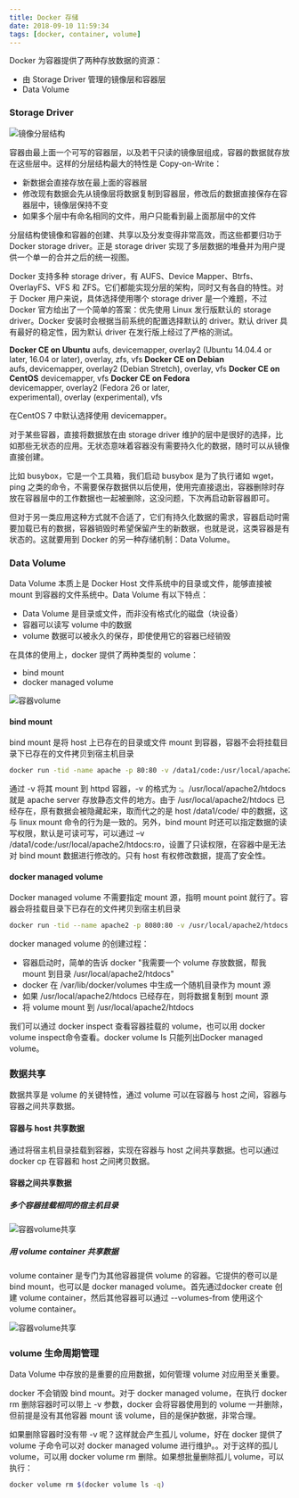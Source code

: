 ```yaml
---
title: Docker 存储
date: 2018-09-10 11:59:34
tags: [docker, container, volume]
---
```

Docker 为容器提供了两种存放数据的资源：

- 由 Storage Driver 管理的镜像层和容器层
- Data Volume

### Storage Driver

![镜像分层结构](/imgs/201809/docker_image_layer.png)

容器由最上面一个可写的容器层，以及若干只读的镜像层组成，容器的数据就存放在这些层中。这样的分层结构最大的特性是 Copy-on-Write：

- 新数据会直接存放在最上面的容器层
- 修改现有数据会先从镜像层将数据复制到容器层，修改后的数据直接保存在容器层中，镜像层保持不变
- 如果多个层中有命名相同的文件，用户只能看到最上面那层中的文件

分层结构使镜像和容器的创建、共享以及分发变得非常高效，而这些都要归功于 Docker storage driver。正是 storage driver 实现了多层数据的堆叠并为用户提供一个单一的合并之后的统一视图。

Docker 支持多种 storage driver，有 AUFS、Device Mapper、Btrfs、OverlayFS、VFS 和 ZFS。它们都能实现分层的架构，同时又有各自的特性。对于 Docker 用户来说，具体选择使用哪个 storage driver 是一个难题，不过 Docker 官方给出了一个简单的答案：优先使用 Linux 发行版默认的 storage driver。Docker 安装时会根据当前系统的配置选择默认的 driver。默认 driver 具有最好的稳定性，因为默认 driver 在发行版上经过了严格的测试。

**Docker CE on Ubuntu** aufs, devicemapper, overlay2 (Ubuntu 14.04.4 or later, 16.04 or later), overlay, zfs, vfs
**Docker CE on Debian** aufs, devicemapper, overlay2 (Debian Stretch), overlay, vfs
**Docker CE on CentOS** devicemapper, vfs
**Docker CE on Fedora** devicemapper, overlay2 (Fedora 26 or later, experimental), overlay (experimental), vfs
<!-- more -->

在CentOS 7 中默认选择使用 devicemapper。

对于某些容器，直接将数据放在由 storage driver 维护的层中是很好的选择，比如那些无状态的应用。无状态意味着容器没有需要持久化的数据，随时可以从镜像直接创建。

比如 busybox，它是一个工具箱，我们启动 busybox 是为了执行诸如 wget，ping 之类的命令，不需要保存数据供以后使用，使用完直接退出，容器删除时存放在容器层中的工作数据也一起被删除，这没问题，下次再启动新容器即可。

但对于另一类应用这种方式就不合适了，它们有持久化数据的需求，容器启动时需要加载已有的数据，容器销毁时希望保留产生的新数据，也就是说，这类容器是有状态的。这就要用到 Docker 的另一种存储机制：Data Volume。

### Data Volume

Data Volume 本质上是 Docker Host 文件系统中的目录或文件，能够直接被 mount 到容器的文件系统中。Data Volume 有以下特点：

- Data Volume 是目录或文件，而非没有格式化的磁盘（块设备）
- 容器可以读写 volume 中的数据
- volume 数据可以被永久的保存，即使使用它的容器已经销毁

在具体的使用上，docker 提供了两种类型的 volume：

- bind mount
- docker managed volume

![容器volume](/imgs/201809/docker_volume.png)

#### bind mount

bind mount 是将 host 上已存在的目录或文件 mount 到容器，容器不会将挂载目录下已存在的文件拷贝到宿主机目录

```bash
docker run -tid -name apache -p 80:80 -v /data1/code:/usr/local/apache2/htdocs httpd
```

通过 -v 将其 mount 到 httpd 容器，-v 的格式为 <host path>:<container path>。/usr/local/apache2/htdocs 就是 apache server 存放静态文件的地方。由于 /usr/local/apache2/htdocs 已经存在，原有数据会被隐藏起来，取而代之的是 host /data1/code/ 中的数据，这与 linux mount 命令的行为是一致的。另外，bind mount 时还可以指定数据的读写权限，默认是可读可写，可以通过 –v /data1/code:/usr/local/apache2/htdocs:ro，设置了只读权限，在容器中是无法对 bind mount 数据进行修改的。只有 host 有权修改数据，提高了安全性。

#### docker managed volume

Docker managed volume 不需要指定 mount 源，指明 mount point 就行了。容器会将挂载目录下已存在的文件拷贝到宿主机目录

```bash
docker run -tid --name apache2 -p 8080:80 -v /usr/local/apache2/htdocs httpd
```

docker managed volume 的创建过程：

- 容器启动时，简单的告诉 docker "我需要一个 volume 存放数据，帮我 mount 到目录 /usr/local/apache2/htdocs"
- docker 在 /var/lib/docker/volumes 中生成一个随机目录作为 mount 源
- 如果 /usr/local/apache2/htdocs 已经存在，则将数据复制到 mount 源
- 将 volume mount 到 /usr/local/apache2/htdocs

我们可以通过 docker inspect 查看容器挂载的 volume，也可以用 docker volume inspect命令查看。docker volume ls 只能列出Docker managed volume。

### 数据共享

数据共享是 volume 的关键特性，通过 volume 可以在容器与 host 之间，容器与容器之间共享数据。

#### 容器与 host 共享数据

通过将宿主机目录挂载到容器，实现在容器与 host 之间共享数据。也可以通过 docker cp 在容器和 host 之间拷贝数据。

#### 容器之间共享数据

##### 多个容器挂载相同的宿主机目录

![容器volume共享](/imgs/201809/docker_volume_share_1.png)

##### 用 volume container 共享数据

volume container 是专门为其他容器提供 volume 的容器。它提供的卷可以是 bind mount，也可以是 docker managed volume。首先通过docker create 创建 volume container，然后其他容器可以通过 --volumes-from 使用这个 volume container。

![容器volume共享](/imgs/201809/docker_volume_share_2.png)

### volume 生命周期管理

Data Volume 中存放的是重要的应用数据，如何管理 volume 对应用至关重要。

docker 不会销毁 bind mount。对于 docker managed volume，在执行 docker rm 删除容器时可以带上 -v 参数，docker 会将容器使用到的 volume 一并删除，但前提是没有其他容器 mount 该 volume，目的是保护数据，非常合理。

如果删除容器时没有带 -v 呢？这样就会产生孤儿 volume，好在 docker 提供了 volume 子命令可以对 docker managed volume 进行维护。。对于这样的孤儿 volume，可以用 docker volume rm 删除。如果想批量删除孤儿 volume，可以执行：

```bash
docker volume rm $(docker volume ls -q)
```

